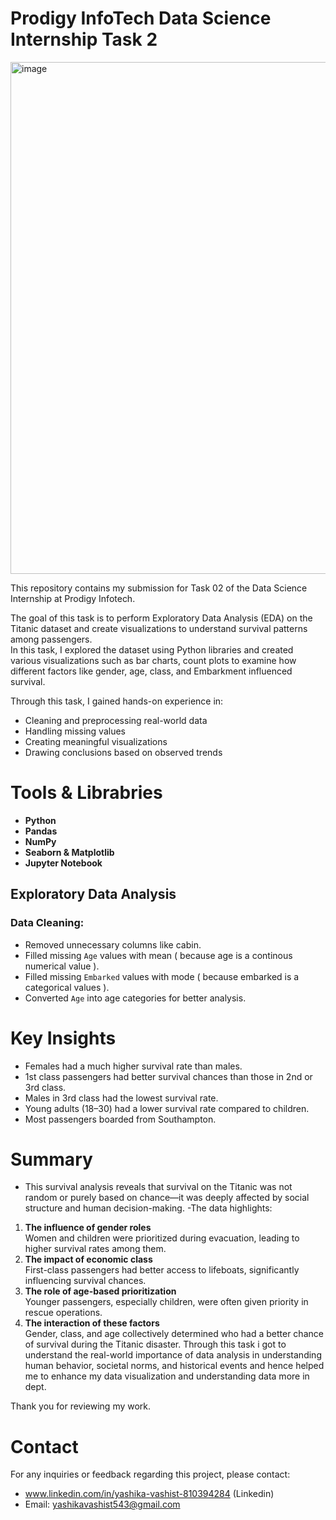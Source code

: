 # Prodigy InfoTech Data Science Internship Task 2
<img width="1471" height="819" alt="image" src="https://github.com/user-attachments/assets/054dd8df-372a-49e7-8d21-4b714657b947" />

This repository contains my submission for Task 02 of the Data Science Internship at Prodigy Infotech.

The goal of this task is to perform Exploratory Data Analysis (EDA) on the Titanic dataset and create visualizations to understand survival patterns among passengers.  
In this task, I explored the dataset using Python libraries and created various visualizations such as bar charts, count plots to examine how different factors like gender, age, class, and Embarkment influenced survival.

Through this task, I gained hands-on experience in:
- Cleaning and preprocessing real-world data  
- Handling missing values  
- Creating meaningful visualizations  
- Drawing conclusions based on observed trends

# Tools & Librabries
- **Python**
- **Pandas** 
- **NumPy** 
- **Seaborn & Matplotlib** 
- **Jupyter Notebook**

## Exploratory Data Analysis

###  Data Cleaning:
- Removed unnecessary columns like cabin.
- Filled missing `Age` values with mean ( because age is a continous numerical value ).
- Filled missing `Embarked` values with mode ( because embarked is a categorical values ).
- Converted `Age` into  age categories for better analysis.

 # Key Insights

- Females had a much higher survival rate than males.
- 1st class passengers had better survival chances than those in 2nd or 3rd class.
- Males in 3rd class had the lowest survival rate.
- Young adults (18–30) had a lower survival rate compared to children.
- Most passengers boarded from Southampton.

# Summary
- This survival analysis reveals that survival on the Titanic was not random or purely based on chance—it was deeply affected by social structure and human decision-making. -The data highlights:
1. **The influence of gender roles**  
   Women and children were prioritized during evacuation, leading to higher survival rates among them.
2. **The impact of economic class**  
   First-class passengers had better access to lifeboats, significantly influencing survival chances.
3. **The role of age-based prioritization**  
   Younger passengers, especially children, were often given priority in rescue operations.
4. **The interaction of these factors**  
Gender, class, and age collectively determined who had a better chance of survival during the Titanic disaster.
Through this task i got to understand the real-world importance of data analysis in understanding human behavior, societal norms, and historical events and hence helped me to enhance my data visualization and understanding data more in dept.

Thank you for reviewing my work.

# Contact
For any inquiries or feedback regarding this project, please contact:

- www.linkedin.com/in/yashika-vashist-810394284 (Linkedin)
- Email: yashikavashist543@gmail.com
